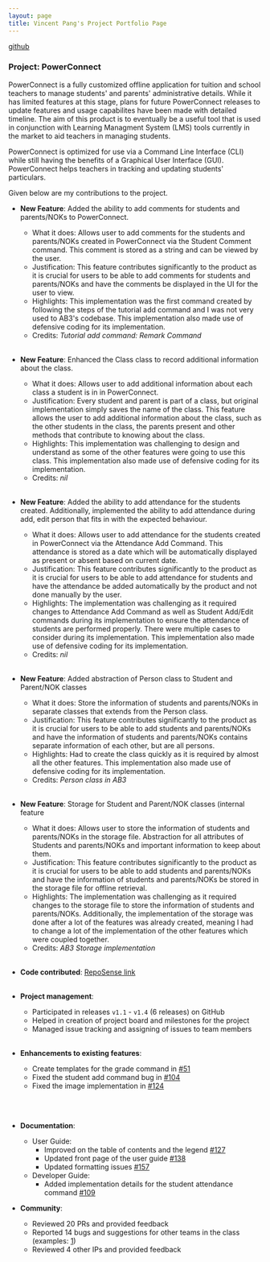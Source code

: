 ```yaml
---
layout: page
title: Vincent Pang's Project Portfolio Page
---
```


[github](https://github.com/securespider)
### Project: PowerConnect

PowerConnect is a fully customized offline application for tuition and school teachers to manage students' and parents' administrative details. While it has limited features at this stage, plans for future PowerConnect releases to update features and usage capabilites have been made with detailed timeline.
The aim of this product is to eventually be a useful tool that is used in conjunction with Learning Managment System (LMS) tools currently in the market to aid teachers in managing students. <br>

PowerConnect is optimized for use via a Command Line Interface (CLI) while still having the benefits of a Graphical User Interface (GUI). PowerConnect helps teachers in tracking and updating students' particulars.

Given below are my contributions to the project.


* **New Feature**: Added the ability to add comments for students and parents/NOKs to PowerConnect.
  * What it does: Allows user to add comments for the students and parents/NOKs created in PowerConnect via the Student Comment command. This comment is stored as a string and can be viewed by the user.
  * Justification: This feature contributes significantly to the product as it is crucial for users to be able to add comments for students and parents/NOKs and have the comments be displayed in the UI for the user to view.
  * Highlights: This implementation was the first command created by following the steps of the tutorial add command and I was not very used to AB3's codebase. This implementation also made use of defensive coding for its implementation.
  * Credits: *Tutorial add command: Remark Command*
<br><br>

* **New Feature**: Enhanced the Class class to record additional information about the class.
  * What it does: Allows user to add additional information about each class a student is in in PowerConnect.
  * Justification: Every student and parent is part of a class, but original implementation simply saves the name of the class. This feature allows the user to add additional information about the class, such as the other students in the class, the parents present and other methods that contribute to knowing about the class.
  * Highlights: This implementation was challenging to design and understand as some of the other features were going to use this class. This implementation also made use of defensive coding for its implementation.
  * Credits: *nil*
<br><br>
  
* **New Feature**: Added the ability to add attendance for the students created. Additionally, implemented the ability to add attendance during add, edit person that fits in with the expected behaviour.
  * What it does: Allows user to add attendance for the students created in PowerConnect via the Attendance Add Command. This attendance is stored as a date which will be automatically displayed as present or absent based on current date.
  * Justification: This feature contributes significantly to the product as it is crucial for users to be able to add attendance for students and have the attendance be added automatically by the product and not done manually by the user.
  * Highlights: The implementation was challenging as it required changes to Attendance Add Command as well as Student Add/Edit commands during its implementation to ensure the attendance of students are performed properly. There were multiple cases to consider during its implementation. This implementation also made use of defensive coding for its implementation.
  * Credits: *nil*
<br><br>
  
* **New Feature**: Added abstraction of Person class to Student and Parent/NOK classes
  * What it does: Store the information of students and parents/NOKs in separate classes that extends from the Person class.
  * Justification: This feature contributes significantly to the product as it is crucial for users to be able to add students and parents/NOKs and have the information of students and parents/NOKs contains separate information of each other, but are all persons.
  * Highlights: Had to create the class quickly as it is required by almost all the other features. This implementation also made use of defensive coding for its implementation.
  * Credits: *Person class in AB3*
    <br><br>

* **New Feature**: Storage for Student and Parent/NOK classes (internal feature
  * What it does: Allows user to store the information of students and parents/NOKs in the storage file. Abstraction for all attributes of Students and parents/NOKs and important information to keep about them. 
  * Justification: This feature contributes significantly to the product as it is crucial for users to be able to add students and parents/NOKs and have the information of students and parents/NOKs be stored in the storage file for offline retrieval.
  * Highlights: The implementation was challenging as it required changes to the storage file to store the information of students and parents/NOKs. Additionally, the implementation of the storage was done after a lot of the features was already created, meaning I had to change a lot of the implementation of the other features which were coupled together.
  * Credits: *AB3 Storage implementation*
  <br><br>

* **Code contributed**: [RepoSense link](https://nus-cs2103-ay2223s2.github.io/tp-dashboard/?search=securespider&sort=groupTitle&sortWithin=title&timeframe=commit&mergegroup=&groupSelect=groupByRepos&breakdown=true&checkedFileTypes=docs~functional-code~test-code~other&since=2023-02-17) <br><br>

* **Project management**:
  * Participated in releases `v1.1` - `v1.4` (6 releases) on GitHub 
  * Helped in creation of project board and milestones for the project 
  * Managed issue tracking and assigning of issues to team members <br><br>

* **Enhancements to existing features**:
  * Create templates for the grade command in [\#51](https://github.com/AY2223S2-CS2103T-T09-1/tp/pull/51)
  * Fixed the student add command bug in [\#104](https://github.com/AY2223S2-CS2103T-T09-1/tp/pull/104)
  * Fixed the image implementation in [\#124](https://github.com/AY2223S2-CS2103T-T09-1/tp/pull/124)

<br><br>

* **Documentation**:
    * User Guide:
        * Improved on the table of contents and the legend [\#127](https://github.com/AY2223S2-CS2103T-T09-1/tp/pull/127)
        * Updated front page of the user guide [\#138](https://github.com/AY2223S2-CS2103T-T09-1/tp/pull/138)
        * Updated formatting issues [\#157](https://github.com/AY2223S2-CS2103T-T09-1/tp/pull/157)
    * Developer Guide:
        * Added implementation details for the student attendance command [\#109](https://github.com/AY2223S2-CS2103T-T09-1/tp/pull/109)

* **Community**:
    * Reviewed 20 PRs and provided feedback
    * Reported 14 bugs and suggestions for other teams in the class (examples: [1](https://github.com/AY2223S2-CS2103T-W09-1/tp/issues?q=is%3Aissue+securespider))
    * Reviewed 4 other IPs and provided feedback



